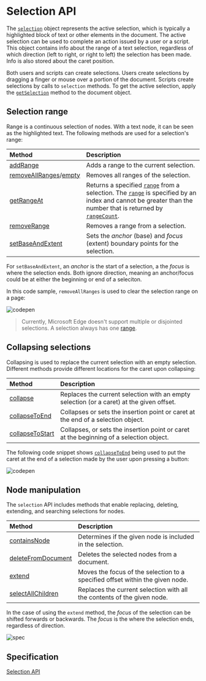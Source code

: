 # Selection API

The  [`selection`](https://msdn.microsoft.com/library/ff974359) object represents the active selection, which is typically a highlighted block of text or other elements in the document. The active selection can be used to complete an action issued by a user or a script.
This object contains info about the range of a text selection, regardless of which direction (left to right, or right to left) the selection has been made. Info is also stored about the caret position.

Both users and scripts can create selections. Users create selections by dragging a finger or mouse over a portion of the document. Scripts create selections by calls to `selection` methods. To get the active selection, apply the [`getSelection`](https://msdn.microsoft.com/library/ff975169) method to the document object. 

## Selection range

Range is a continuous selection of nodes. With a text node, it can be seen as the highlighted text. The following methods are used for a selection's range:

Method | Description
:------ | :-------
[addRange](https://msdn.microsoft.com/library/ff975172) | Adds a range to the current selection.
[removeAllRanges](https://msdn.microsoft.com/library/ff975178)/[empty](https://msdn.microsoft.com/library/dn903932) | Removes all ranges of the selection.
[getRangeAt](https://msdn.microsoft.com/library/ff975177) | Returns a specified [`range`](https://msdn.microsoft.com/library/hh772133) from a selection. The [`range`](https://msdn.microsoft.com/library/hh772133) is specified by an index and cannot be greater than the number that is returned by [`rangeCount`](https://msdn.microsoft.com/library/ff974693). 
[removeRange](https://msdn.microsoft.com/library/ff975179) | Removes a range from a selection.
[setBaseAndExtent](https://msdn.microsoft.com/library/dn903953) | Sets the *anchor* (base) and *focus* (extent) boundary points for the selection.

For `setBaseAndExtent`, an *anchor* is the start of a selection, a the *focus* is where the selection ends. Both ignore direction, meaning an anchor/focus could be at either the beginning or end of a seleciton.

In this code sample, `removeAllRanges` is used to clear the selection range on a page:

![codepen](http://codepen.io/MicrosoftEdgeDocumentation/pen/WwZQmV)

> Currently, Microsoft Edge doesn't support multiple or disjointed selections. A selection always has one [range](https://msdn.microsoft.com/library/hh772133). 

## Collapsing selections

Collapsing is used to replace the current selection with an empty selection. Different methods provide different locations for the caret upon collapsing:

Method | Description
:----- | :----------
[collapse](https://msdn.microsoft.com/library/ff975173) | Replaces the current selection with an empty selection (or a caret) at the given offset.
[collapseToEnd](https://msdn.microsoft.com/library/ff975174) | Collapses or sets the insertion point or caret at the end of a selection object.
[collapseToStart](https://msdn.microsoft.com/library/ff975175) | Collapses, or sets the insertion point or caret at the beginning of a selection object.


The following code snippet shows [`collapseToEnd`](https://msdn.microsoft.com/library/ff975174) being used to put the caret at the end of a selection made by the user upon pressing a button:

![codepen](http://codepen.io/MicrosoftEdgeDocumentation/pen/NNaGmQ)

## Node manipulation

The `selection` API includes methods that enable replacing, deleting, extending, and searching selections for nodes. 

Method | Description
:------ | :-------
[containsNode](https://msdn.microsoft.com/library/dn903930) | Determines if the given node is included in the selection.
[deleteFromDocument](https://msdn.microsoft.com/library/ff975176) | Deletes the selected nodes from a document.
[extend](https://msdn.microsoft.com/library/dn903952) | Moves the focus of the selection to a specified offset within the given node.
[selectAllChildren](https://msdn.microsoft.com/library/ff975180) | Replaces the current selection with all the contents of the given node.

In the case of using the `extend` method, the *focus* of the selection can be shifted forwards or backwards. The *focus* is the where the selection ends, regardless of direction.

![spec](Selection)

## Specification
[Selection API](http://rniwa.github.io/selection-api)
